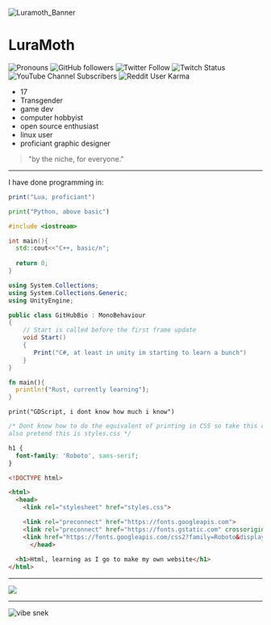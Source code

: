 ![Luramoth_Banner](https://user-images.githubusercontent.com/85266594/142786858-4e64baf3-3f5f-4361-907b-0a08698e9451.png)

# LuraMoth

![Pronouns](https://img.shields.io/badge/Pronouns-She%2Fher-%23ff69b4)
![GitHub followers](https://img.shields.io/github/followers/LuraMoth?style=social)
![Twitter Follow](https://img.shields.io/twitter/follow/Mizuki_Moths?style=social)
![Twitch Status](https://img.shields.io/twitch/status/LuraMoth?style=social)
![YouTube Channel Subscribers](https://img.shields.io/youtube/channel/subscribers/UC0C4D-P1e1SUxVgYikP19DQ?style=social)
![Reddit User Karma](https://img.shields.io/reddit/user-karma/combined/LuraMoth?style=social)

- 17
- Transgender
- game dev
- computer hobbyist
- open source enthusiast
- linux user
- proficiant graphic designer

> "by the niche, for everyone."

---

I have done programming in:

```lua
print("Lua, proficiant")
```

```python
print("Python, above basic")
```

```C++
#include <iostream>

int main(){
  std::cout<<"C++, basic/n";
  
  return 0;
}
```
```C#
using System.Collections;
using System.Collections.Generic;
using UnityEngine;

public class GitHubBio : MonoBehaviour
{
	// Start is called before the first frame update
	void Start()
	{
 	   Print("C#, at least in unity im starting to learn a bunch")
	}
}

```

```rust
fn main(){
  println!("Rust, currently learning");
}
```

```GDScript
print("GDScript, i dont know how much i know")
```

```CSS
/* Dont know how to do the equivalent of printing in CSS so take this comment insted lol,
also pretend this is styles.css */

h1 {
  font-family: 'Roboto', sans-serif;
}
```

```HTML
<!DOCTYPE html>

<html>
  <head>
    <link rel="stylesheet" href="styles.css">

    <link rel="preconnect" href="https://fonts.googleapis.com">
    <link rel="preconnect" href="https://fonts.gstatic.com" crossorigin>
    <link href="https://fonts.googleapis.com/css2?family=Roboto&display=swap" rel="stylesheet">
      </head>
  
  <h1>Html, learning as I go to make my own website</h1>
</html>
```
---

<a href="https://wakatime.com"><img src="https://wakatime.com/share/@58d443b6-e6af-4fa2-9946-c53ddafb5a4f/18bfb3c7-0eb7-4098-a99f-0f7c6d8f944f.png" /></a>

---

![vibe snek](https://user-images.githubusercontent.com/85266594/142788745-a9a7827e-bd0c-4db4-90ac-afeacc5375ef.png)
